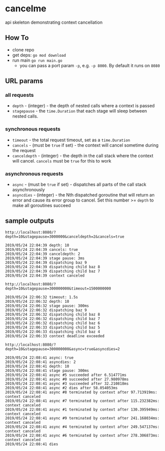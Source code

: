 # cancelme

api skeleton demonstrating context cancellation

## How To

- clone repo
- get deps: `go mod download`
- run main `go run main.go`
    - you can pass a port param `-p`, e.g. `-p 8000`.  By default it runs on `8080`

## URL params

### all requests
- `depth` - (integer) - the depth of nested calls where a context is passed
- `stagepause` - the `time.Duration` that each stage will sleep between nested calls.

### synchronous requests
- `timeout` - the total request timeout, set as a `time.Duration`
- `cancels` - (must be `true` if set) - the context will cancel sometime during the request
- `canceldepth` - (integer) - the depth in the call stack where the context will cancel. `cancels` must be `true` for this to work

### asynchronous requests
- `async` - (must be `true` if set) - dispatches all parts of the call stack asynchronously
- `asyncdies` - (integer) - the Nth dispatched goroutine that will return an error and cause its error group to cancel.  Set this number >= `depth` to make all goroutines succeed

## sample outputs

```
http://localhost:8080/?depth=10&stagepause=3000000&canceldepth=2&cancels=true

2019/05/24 22:04:39 depth: 10
2019/05/24 22:04:39 cancels: true
2019/05/24 22:04:39 canceldepth: 2
2019/05/24 22:04:39 stage pause: 3ms
2019/05/24 22:04:39 dispatching baz 9
2019/05/24 22:04:39 dispatching child baz 8
2019/05/24 22:04:39 dispatching child baz 7
2019/05/24 22:04:39 context canceled
```

```
http://localhost:8080/?depth=10&stagepause=300000000&timeout=1500000000

2019/05/24 22:06:32 timeout: 1.5s
2019/05/24 22:06:32 depth: 10
2019/05/24 22:06:32 stage pause: 300ms
2019/05/24 22:06:32 dispatching baz 9
2019/05/24 22:06:32 dispatching child baz 8
2019/05/24 22:06:32 dispatching child baz 7
2019/05/24 22:06:32 dispatching child baz 6
2019/05/24 22:06:33 dispatching child baz 5
2019/05/24 22:06:33 dispatching child baz 4
2019/05/24 22:06:33 context deadline exceeded
```

```
http://localhost:8080/?depth=10&stagepause=300000000&async=true&asyncdies=2

2019/05/24 22:08:41 async: true
2019/05/24 22:08:41 asyncdies: 2
2019/05/24 22:08:41 depth: 10
2019/05/24 22:08:41 stage pause: 300ms
2019/05/24 22:08:41 async #5 succeeded after 6.514771ms
2019/05/24 22:08:41 async #0 succeeded after 27.980978ms
2019/05/24 22:08:41 async #3 succeeded after 32.210818ms
2019/05/24 22:08:41 async #2 dies after 58.054053ms
2019/05/24 22:08:41 async #8 terminated by context after 97.713919ms: context canceled
2019/05/24 22:08:41 async #7 terminated by context after 115.232382ms: context canceled
2019/05/24 22:08:41 async #1 terminated by context after 130.395949ms: context canceled
2019/05/24 22:08:41 async #9 terminated by context after 241.168034ms: context canceled
2019/05/24 22:08:41 async #4 terminated by context after 249.547137ms: context canceled
2019/05/24 22:08:41 async #6 terminated by context after 278.306873ms: context canceled
2019/05/24 22:08:41 dies
```


